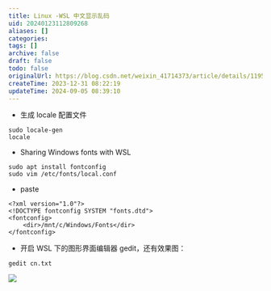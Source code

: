 ```yaml
---
title: Linux -WSL 中文显示乱码
uid: 20240123112809268
aliases: []
categories: 
tags: []
archive: false
draft: false
todo: false
originalUrl: https://blog.csdn.net/weixin_41714373/article/details/119519589
createTime: 2023-12-31 08:22:19
updateTime: 2024-09-05 08:39:10
---
```


- 生成 locale 配置文件

```
sudo locale-gen
locale

```

- Sharing Windows fonts with WSL

```
sudo apt install fontconfig
sudo vim /etc/fonts/local.conf

```

- paste

```
<?xml version="1.0"?>
<!DOCTYPE fontconfig SYSTEM "fonts.dtd">
<fontconfig>
    <dir>/mnt/c/Windows/Fonts</dir>
</fontconfig>

```

- 开启 WSL 下的图形界面编辑器 gedit，还有效果图：

```
gedit cn.txt

```

![](https://img-blog.csdnimg.cn/655f24dada204c2e90f4ed5164adc2a6.png)

